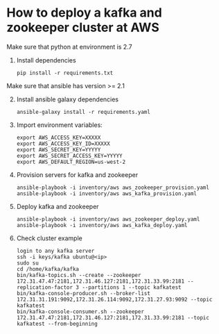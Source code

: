 How to deploy a kafka and zookeeper cluster at AWS
==================================================

Make sure that python at environment is 2.7

1. Install dependencies
    ```
    pip install -r requirements.txt
    ```
Make sure that ansible has version >= 2.1

2. Install ansible galaxy dependencies
    ```
    ansible-galaxy install -r requirements.yaml
    ```

3. Import environment variables:
    ```
    export AWS_ACCESS_KEY=XXXXX
    export AWS_ACCESS_KEY_ID=XXXXX
    export AWS_SECRET_KEY=YYYYY
    export AWS_SECRET_ACCESS_KEY=YYYYY
    export AWS_DEFAULT_REGION=us-west-2
    ```

4. Provision servers for kafka and zookeeper
    ```
    ansible-playbook -i inventory/aws aws_zookeeper_provision.yaml
    ansible-playbook -i inventory/aws aws_kafka_provision.yaml
    ```

5. Deploy kafka and zookeeper
    ```
    ansible-playbook -i inventory/aws aws_zookeeper_deploy.yaml
    ansible-playbook -i inventory/aws aws_kafka_deploy.yaml
    ```

6. Check cluster example
    ```
    login to any kafka server
    ssh -i keys/kafka ubuntu@<ip>
    sudo su
    cd /home/kafka/kafka
    bin/kafka-topics.sh --create --zookeeper 172.31.47.47:2181,172.31.46.127:2181,172.31.33.99:2181 --replication-factor 3 --partitions 1 --topic kafkatest
    bin/kafka-console-producer.sh --broker-list 172.31.31.191:9092,172.31.26.114:9092,172.31.27.93:9092 --topic kafkatest
    bin/kafka-console-consumer.sh --zookeeper 172.31.47.47:2181,172.31.46.127:2181,172.31.33.99:2181 --topic kafkatest --from-beginning
    ```
